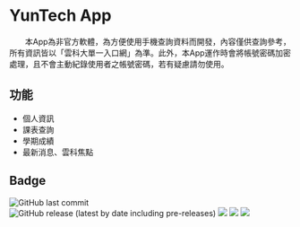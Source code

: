 # YunTech App
　　本App為非官方軟體，為方便使用手機查詢資料而開發，內容僅供查詢參考，所有資訊皆以「雲科大單一入口網」為準。此外，本App運作時會將帳號密碼加密處理，且不會主動紀錄使用者之帳號密碼，若有疑慮請勿使用。

## 功能
- 個人資訊
- 課表查詢
- 學期成績
- 最新消息、雲科焦點

## Badge
![GitHub last commit](https://img.shields.io/github/last-commit/linziyou0601/YunTech_App?style=for-the-badge) ![GitHub release (latest by date including pre-releases)](https://img.shields.io/github/v/release/linziyou0601/YunTech_App?include_prereleases&style=for-the-badge) ![](https://img.shields.io/badge/language-java-blue.svg?style=for-the-badge) ![](https://img.shields.io/badge/platform-android%206%2B-green.svg?style=for-the-badge) ![](https://img.shields.io/badge/author-linziyou0601-red.svg?style=for-the-badge)